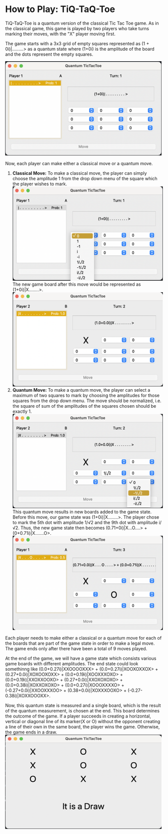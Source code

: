# How to Play: TiQ-TaQ-Toe

TiQ-TaQ-Toe is a quantum version of the classical Tic Tac Toe game. As in the classical game, this game is played by two players who take turns marking their moves, with the "X" player moving first. 

The game starts with a 3x3 grid of empty squares represented as (1 + 0i)|.........> as a quantum state where (1+0i) is the amplitude of the board and the dots represent the empty squares. 

<img src="https://github.com/yajurahuja/QuantumCGT/blob/main/Images/Start.png" alt="alt text" width="500" height="300">

Now, each player can make either a classical move or a quantum move. 

1. **Classical Move:** To make a classical move, the player can simply choose the amplitude 1 from the drop down menu of the square which the player wishes to mark. <img src="https://github.com/yajurahuja/QuantumCGT/blob/main/Images/Classical%20move.png" alt="alt text" width="500" height="300"> The new game board after this move would be represented as (1+0i)|X........>. <img src="https://github.com/yajurahuja/QuantumCGT/blob/main/Images/After%20c-move.png" alt="alt text" width="500" height="300">
2. **Quantum Move:** To make a quantum move, the player can select a maximum of two squares to mark by choosing the amplitudes for those squares from the drop down menu. The move should be normalized, i.e. the square of sum of the amplitudes of the squares chosen should be exactly 1. <img src="https://github.com/yajurahuja/QuantumCGT/blob/main/Images/Quantum%20move.png" alt="alt text" width="500" height="300"> This quantum move results in new boards added to the game state. Before this move, our game state was (1+0i)|X........>. The player chose to mark the 5th dot with amplitude 1/&radic;2 and the 9th dot with amplitude i/&radic;2. Thus, the new game state then becomes (0.71+0i)|X...O....> + (0+0.71i)|X.......O>. <img src="https://github.com/yajurahuja/QuantumCGT/blob/main/Images/After%20q-move.png" alt="alt text" width="500" height="300"> 

Each player needs to make either a classical or a quantum move for each of the boards that are part of the game state in order to make a legal move. The game ends only after there have been a total of 9 moves played. 

At the end of the game, we will have a game state which consists various game boards with different amplitudes. The end state could look somethinng like (0.0+0.27i)|XXOOOOXXX> + (0.0+0.27i)|XOOXOXXOX> + (0.27+0.0i)|XOXOOXOXX> + (0.0+0.19i)|XOOXXXOXO> + (0.0+0.19i)|XXOXXOOXO> + (0.27+0.0i)|XXOXOXOXO> + (0.0+0.38i)|XOXXOXOXO> + (0.0+0.27i)|XOOOXXXXO> + (-0.27+0.0i)|XXOOXXXOO> + (0.38+0.0i)|XOXXXOOXO> + (-0.27-0.38i)|XOXXOOOXX>. 

Now, this quantum state is measured and a single board, which is the result of the quantum measurement, is chosen at the end. This board determines the outcome of the game. 
If a player succeeds in creating a horizontal, vertical or diagonal line of its marker(X or O) without the opponent creating a line of their own in the same board, the player wins the game. Otherwise, the game ends in a draw. 
<img src="https://github.com/yajurahuja/QuantumCGT/blob/main/Images/result.png" alt="alt text" width="500" height="300">

  





